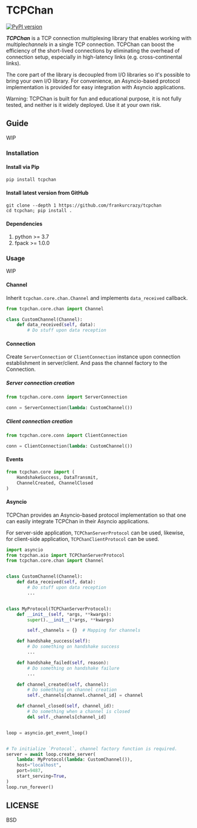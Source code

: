 # TCPChan

[![PyPI version](https://badge.fury.io/py/tcpchan.svg)](https://badge.fury.io/py/tcpchan)

***TCPChan*** is a TCP connection multiplexing library that enables working with
multiple*channels* in a single TCP connection. TCPChan can boost the efficiency
of the short-lived connections by eliminating the overhead of connection setup,
especially in high-latency links (e.g. cross-continental links).

The core part of the library is decoupled from I/O libraries so it's possible to
bring your own I/O library. For convenience, an Asyncio-based protocol
implementation is provided for easy integration with Asyncio applications.

Warning: TCPChan is built for fun and educational purpose, it is not fully
tested, and neither is it widely deployed. Use it at your own risk.

## Guide

WIP

### Installation

#### Install via Pip

```bash
pip install tcpchan
```

#### Install latest version from GitHub

```basb
git clone --depth 1 https://github.com/frankurcrazy/tcpchan
cd tcpchan; pip install .
```

#### Dependencies

1. python >= 3.7
1. fpack >= 1.0.0

### Usage

WIP

#### Channel

Inherit `tcpchan.core.chan.Channel` and implements `data_received` callback.

```python
from tcpchan.core.chan import Channel

class CustomChannel(Channel):
    def data_received(self, data):
        # Do stuff upon data reception
```

#### Connection

Create `ServerConnection` or `ClientConnection` instance upon connection
establishment in server/client. And pass the channel factory to the Connection.

##### Server connection creation

```python
from tcpchan.core.conn import ServerConnection

conn = ServerConnection(lambda: CustomChannel())
```

##### Client connection creation

```python
from tcpchan.core.conn import ClientConnection

conn = ClientConnection(lambda: CustomChannel())
```

#### Events

```python
from tcpchan.core import (
    HandshakeSuccess, DataTransmit,
    ChannelCreated, ChannelClosed
)
```

#### Asyncio

TCPChan provides an Asyncio-based protocol implementation so that one can
easily integrate TCPChan in their Asyncio applications.

For server-side application, `TCPChanServerProtocol` can be used, likewise,
for client-side application, `TCPChanClientProtocol` can be used.

```python
import asyncio
from tcpchan.aio import TCPChanServerProtocol
from tcpchan.core.chan import Channel


class CustomChannel(Channel):
    def data_received(self, data):
        # Do stuff upon data reception
        ...


class MyProtocol(TCPChanServerProtocol):
    def __init__(self, *args, **kwargs):
        super().__init__(*args, **kwargs)

        self._channels = {}  # Mapping for channels

    def handshake_success(self):
        # Do something on handshake success
        ...

    def handshake_failed(self, reason):
        # Do something on handshake failure
        ...

    def channel_created(self, channel):
        # Do something on channel creation
        self._channels[channel.channel_id] = channel

    def channel_closed(self, channel_id):
        # Do something when a channel is closed
        del self._channels[channel_id]


loop = asyncio.get_event_loop()


# To initialize `Protocol`, channel factory function is required.
server = await loop.create_server(
    lambda: MyProtocol(lambda: CustomChannel()),
    host="localhost",
    port=9487,
    start_serving=True,
)
loop.run_forever()
```

## LICENSE

BSD
